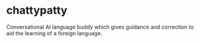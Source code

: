 # chattypatty
Conversational AI language buddy which gives guidance and correction to aid the learning of a foreign language. 
